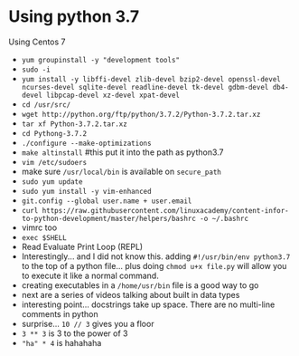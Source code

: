# Using python 3.7

Using Centos 7
- `yum groupinstall -y "development tools"`
- `sudo -i`
- `yum install -y libffi-devel zlib-devel bzip2-devel openssl-devel ncurses-devel sqlite-devel readline-devel tk-devel gdbm-devel db4-devel libpcap-devel xz-devel xpat-devel`
- `cd /usr/src/`
- `wget http://python.org/ftp/python/3.7.2/Python-3.7.2.tar.xz`
- `tar xf Python-3.7.2.tar.xz`
- `cd Pythong-3.7.2`
- `./configure --make-optimizations`
- `make altinstall` #this put it into the path as python3.7
- `vim /etc/sudoers`
- make sure `/usr/local/bin` is available on `secure_path`
- `sudo yum update`
- `sudo yum install -y vim-enhanced`
- `git.config --global user.name + user.email`
- `curl https://raw.githubusercontent.com/linuxacademy/content-infor-to-python-development/master/helpers/bashrc -o ~/.bashrc`
- vimrc too
- `exec $SHELL`
- Read Evaluate Print Loop (REPL)
- Interestingly... and I did not know this. adding `#!/usr/bin/env python3.7` to the top of a python file... plus doing `chmod u+x file.py` will allow you to execute it like a normal command.
- creating executables in a `/home/usr/bin` file is a good way to go
- next are a series of videos talking about built in data types
- interesting point... docstrings take up space. There are no multi-line comments in python
- surprise... `10 // 3` gives you a floor
- `3 ** 3` is 3 to the power of 3
- `"ha" * 4` is hahahaha

